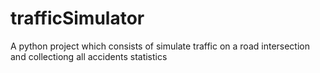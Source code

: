 # trafficSimulator
A python project which consists of simulate traffic on a road intersection and collectiong all accidents statistics
